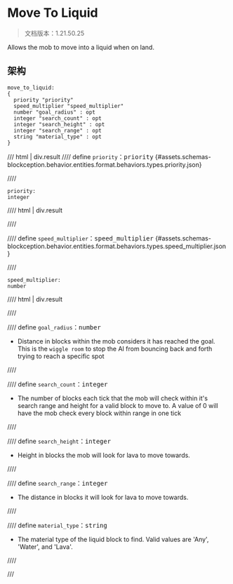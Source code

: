 # Move To Liquid

> 文档版本：1.21.50.25

Allows the mob to move into a liquid when on land.

## 架构

```mcschema
move_to_liquid:
{
  priority "priority"
  speed_multiplier "speed_multiplier"
  number "goal_radius" : opt
  integer "search_count" : opt
  integer "search_height" : opt
  integer "search_range" : opt
  string "material_type" : opt
}

```

/// html | div.result
//// define
`priority`：<samp>priority</samp> {#assets.schemas-blockception.behavior.entities.format.behaviors.types.priority.json}


////

```mcschema
priority:
integer

```

//// html | div.result

////



//// define
`speed_multiplier`：<samp>speed_multiplier</samp> {#assets.schemas-blockception.behavior.entities.format.behaviors.types.speed_multiplier.json}


////

```mcschema
speed_multiplier:
number

```

//// html | div.result

////



//// define
`goal_radius`：<samp>number</samp>

- Distance in blocks within the mob considers it has reached the goal. This is the `wiggle room` to stop the AI from bouncing back and forth trying to reach a specific spot


////


//// define
`search_count`：<samp>integer</samp>

- The number of blocks each tick that the mob will check within it's search range and height for a valid block to move to. A value of 0 will have the mob check every block within range in one tick


////


//// define
`search_height`：<samp>integer</samp>

- Height in blocks the mob will look for lava to move towards.


////


//// define
`search_range`：<samp>integer</samp>

- The distance in blocks it will look for lava to move towards.


////


//// define
`material_type`：<samp>string</samp>

- The material type of the liquid block to find. Valid values are 'Any', 'Water', and 'Lava'.


////


///

